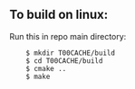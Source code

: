 
## To build on linux:
Run this in repo main directory:
```
    $ mkdir T00CACHE/build
    $ cd T00CACHE/build
    $ cmake ..
    $ make
```
